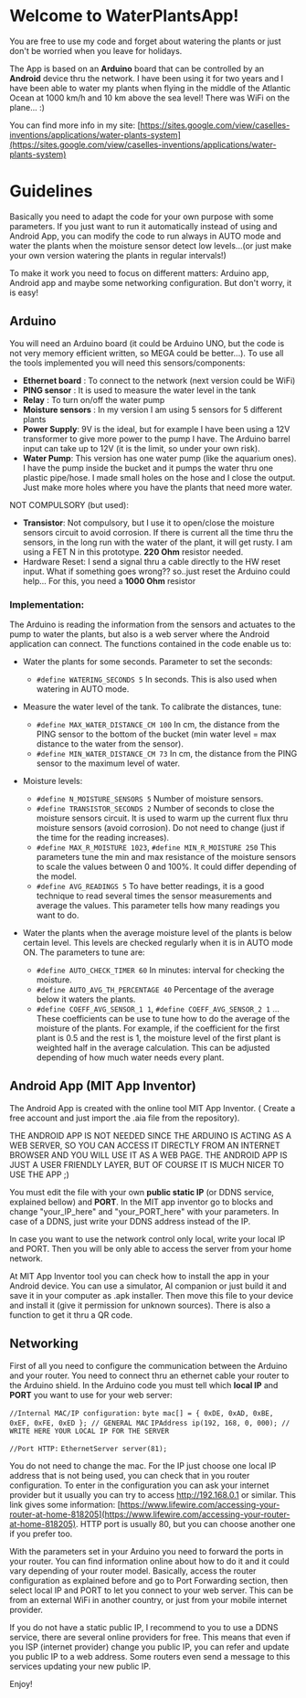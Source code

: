 # Welcome to WaterPlantsApp!

You are free to use my code and forget about watering the plants or just don't be worried when you leave for holidays.

The App is based on an **Arduino** board that can be controlled by an **Android** device thru the network. I have been using it for two years and I have been able to water my plants when flying in the middle of the Atlantic Ocean at 1000 km/h and 10 km above the sea level! There was WiFi on the plane... :) 

You can find more info in my site:  [https://sites.google.com/view/caselles-inventions/applications/water-plants-system](https://sites.google.com/view/caselles-inventions/applications/water-plants-system)


# Guidelines

Basically you need to adapt the code for your own purpose with some parameters. If you just want to run it automatically instead of using and Android App, you can modify the code to run always in AUTO mode and water the plants when the moisture sensor detect low levels...(or just make your own version watering the plants in regular intervals!)

To make it work you need to focus on different matters: Arduino app, Android app and maybe some networking configuration. But don't worry, it is easy! 

## Arduino

You will need an Arduino board (it could be Arduino UNO, but the code is not very memory efficient written, so MEGA could be better...).
To use all the tools implemented you will need this sensors/components:

 - **Ethernet board** : To connect to the network (next version could be WiFi)
 - **PING sensor** : It is used to measure the water level in the tank
 - **Relay** : To turn on/off the water pump
 - **Moisture sensors** : In my version I am using 5 sensors for 5 different plants
- **Power Supply**: 9V is the ideal, but for example I have been using a 12V transformer to give more power to the pump I have. The Arduino barrel input can take up to 12V (it is the limit, so under your own risk).
- **Water Pump**: This version has one water pump (like the aquarium ones). I have the pump inside the bucket and it pumps the water thru one plastic pipe/hose. I made small holes on the hose and I close the output. Just make more holes where you have the plants that need more water.

NOT COMPULSORY (but used):
 - **Transistor**: Not compulsory, but I use it to open/close the moisture sensors circuit to avoid corrosion. If there is current all the time thru the sensors, in the long run with the water of the plant, it will get rusty. I am using a FET N in this prototype. **220 Ohm** resistor needed.
- Hardware Reset: I send a signal thru a cable directly to the HW reset input. What if something goes wrong?? so..just reset the Arduino could help... For this, you need a **1000 Ohm** resistor 

### Implementation:
The Arduino is reading the information from the sensors and actuates to the pump to water the plants, but also is a web server where the Android application can connect. The functions contained in the code enable us to:

- Water the plants for some seconds. Parameter to set the seconds:
	- ``#define WATERING_SECONDS 5`` In seconds. This is also used when watering in AUTO mode.
- Measure the water level of the tank. To calibrate the distances, tune:
	- ``#define MAX_WATER_DISTANCE_CM 100`` In cm, the distance from the PING sensor to the bottom of the bucket (min water level = max distance to the water from the sensor).
	- ``#define MIN_WATER_DISTANCE_CM 73`` In cm, the distance from the PING sensor to the maximum level of water.
- Moisture levels:
	- ``#define N_MOISTURE_SENSORS 5`` Number of moisture sensors.
	- ``#define TRANSISTOR_SECONDS 2`` Number of seconds to close the moisture sensors circuit. It is used to warm up the current flux thru moisture sensors (avoid corrosion). Do not need to change (just if the time for the reading increases).
	- ``#define MAX_R_MOISTURE 1023``, ``#define MIN_R_MOISTURE 250`` This parameters tune the min and max resistance of the moisture sensors to scale the values between 0 and 100%. It could differ depending of the model.
	- ``#define AVG_READINGS 5`` To have better readings, it is a good technique to read several times the sensor measurements and average the values. This parameter tells how many readings you want to do.

- Water the plants when the average moisture level of the plants is below certain level. This levels are checked regularly when it is in AUTO mode ON. The parameters to tune are:
	- ``#define AUTO_CHECK_TIMER 60`` In minutes: interval for checking the moisture.
	- ``#define AUTO_AVG_TH_PERCENTAGE 40`` Percentage of the average below it waters the plants.
	- ``#define COEFF_AVG_SENSOR_1 1``, ``#define COEFF_AVG_SENSOR_2 1`` ... These coefficients can be use to tune how to do the average of the moisture of the plants. For example, if the coefficient for the first plant is 0.5 and the rest is 1, the moisture level of the first plant is weighted half in the average calculation. This can be adjusted depending of how much water needs every plant.

## Android App (MIT App Inventor)

The Android App is created with the online tool MIT App Inventor. ( Create a free account and just import the .aia file from the repository).

THE ANDROID APP IS NOT NEEDED SINCE THE ARDUINO IS ACTING AS A WEB SERVER, SO YOU CAN ACCESS IT DIRECTLY FROM AN INTERNET BROWSER AND YOU WILL USE IT AS A WEB PAGE. THE ANDROID APP IS JUST A USER FRIENDLY LAYER, BUT OF COURSE IT IS MUCH NICER TO USE THE APP  ;)

You must edit the file with your own **public static IP** (or DDNS service, explained bellow) and **PORT**. In the MIT app inventor go to blocks and change "your_IP_here" and "your_PORT_here" with your parameters. In case of a DDNS, just write your DDNS address instead of the IP.

In case you want to use the network control only local, write your local IP and PORT. Then you will be only able to access the server from your home network.

At MIT App Inventor tool you can check how to install the app in your Android device. You can use a simulator, AI companion or just build it and save it in your computer as .apk installer. Then move this file to your device and install it (give it permission for unknown sources). There is also a function to get it thru a QR code.


## Networking
First of all you need to configure the communication between the Arduino and your router. You need to connect thru an ethernet cable your router to the Arduino shield.
In the Arduino code you must tell which **local IP** and **PORT** you want to use for your web server:

``//Internal MAC/IP configuration:``
``byte mac[] = { 0xDE, 0xAD, 0xBE, 0xEF, 0xFE, 0xED }; // GENERAL MAC``
``IPAddress ip(192, 168, 0, 000); // WRITE HERE YOUR LOCAL IP FOR THE SERVER``

``//Port HTTP:``
``EthernetServer server(81);``

You do not need to change the mac. For the IP just choose one local IP address that is not being used, you can check that in you router configuration. To enter in the configuration you can ask your internet provider but it usually you can try to access http://192.168.0.1 or similar. This link gives some information: [https://www.lifewire.com/accessing-your-router-at-home-818205](https://www.lifewire.com/accessing-your-router-at-home-818205).
HTTP port is usually 80, but you can choose another one if you prefer too. 

With the parameters set in your Arduino you need to forward the ports in your router. You can find information online about how to do it and it could vary depending of your router model. Basically, access the router configuration as explained before and go to Port Forwarding section, then select local IP and PORT to let you connect to your web server. This can be from an external WiFi in another country, or just from your mobile internet provider. 

If you do not have a static public IP, I recommend to you to use a DDNS service, there are several online providers for free. This means that even if you ISP (internet provider) change you public IP, you can refer and update you public IP to a web address. Some routers even send a message to this services updating your new public IP.

Enjoy!







